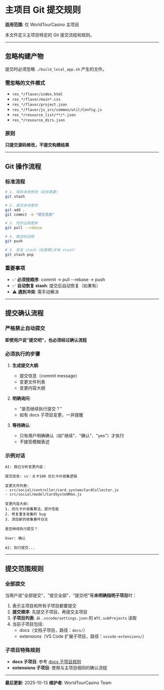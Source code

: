 # 主项目 Git 提交规则

**适用范围**: 仅 WorldTourCasino 主项目

本文件定义主项目特定的 Git 提交流程和规则。

---

## 忽略构建产物

提交时必须忽略 `./build_local_app.sh` 产生的文件。

### 需忽略的文件模式

- `res_*/flavor/index.html`
- `res_*/flavor/main*.css`
- `res_*/flavor/project.json`
- `res_*/flavor/js_src/common/util/Config.js`
- `res_*/resource_list/**/*.json`
- `res_*/resource_dirs.json`

### 原则

**只提交源码修改，不提交构建结果**

---

## Git 操作流程

### 标准流程

```bash
# 1. 保存本地修改（如有需要）
git stash

# 2. 提交本地更改
git add .
git commit -m "提交信息"

# 3. 同步远程更新
git pull --rebase

# 4. 推送到远程
git push

# 5. 恢复 stash（如果第1步有 stash）
git stash pop
```

### 重要事项

- ✅ **必须按顺序**: commit → pull --rebase → push
- ✅ **自动恢复 stash**: 提交后自动恢复（如果有）
- ⚠️ **遇到冲突**: 需手动解决

---

## 提交确认流程

### 严格禁止自动提交

**即使用户说"提交吧"，也必须经过确认流程**

### 必须执行的步骤

1. **生成提交大纲**:
   - 提交信息（commit message）
   - 变更文件列表
   - 变更内容大纲

2. **明确询问**:
   - "是否继续执行提交？"
   - 如有 docs 子项目变更，一并提醒

3. **等待确认**:
   - 只有用户明确确认（如"继续"、"确认"、"yes"）才执行
   - 不接受模糊表述

### 示例对话

```
AI: 我已分析变更内容：

提交信息: cv：关卡100 优化卡片收集逻辑

变更文件列表:
- src/social/controller/card_system/CardCollector.js
- src/social/model/CardSystemMan.js

变更内容大纲:
1. 优化卡片收集算法，提升性能
2. 修复重复收集的 bug
3. 添加新的收集事件日志

是否继续执行提交？

User: 确认

AI: 执行提交...
```

---

## 提交范围规则

### 全部提交

当用户说"全部提交"、"提交全部"、"提交吧"等**未明确指明子项目**时：

1. 表示主项目和所有子项目都要提交
2. **提交顺序**: 先提交子项目，再提交主项目
3. **子项目列表**: 从 `.vscode/settings.json` 的 `WTC.subProjects` 读取
4. 当前子项目包括:
   - docs（文档子项目，路径：`docs/`）
   - extensions（VS Code 扩展子项目，路径：`vscode-extensions/`）

### 子项目特殊规则

- **docs 子项目**: 参考 [docs 子项目规则](/工程-工具/ai-rules/docs/vitepress)
- **extensions 子项目**: 使用与主项目相同的确认流程

---

**最后更新**: 2025-10-13
**维护者**: WorldTourCasino Team
